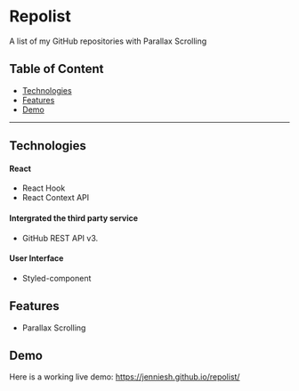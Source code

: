 # Repolist
A list of my GitHub repositories with Parallax Scrolling

## Table of Content
* [Technologies](#Technologies)
* [Features](#Features)
* [Demo](#Demo)

---
## Technologies

#### React
* React Hook
* React Context API

#### Intergrated the third party service
* GitHub REST API v3.

#### User Interface
* Styled-component


## Features

* Parallax Scrolling

## Demo
Here is a working live demo: https://jenniesh.github.io/repolist/

